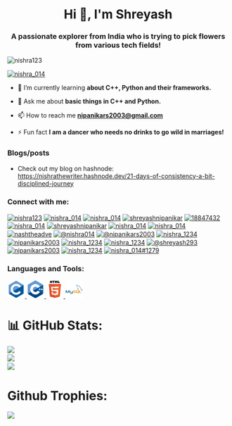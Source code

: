 <h1 align="center">Hi 👋, I'm Shreyash</h1>
<h3 align="center">A passionate explorer from India who is trying to pick flowers from various tech fields!</h3>

<p align="left"> <img src="https://komarev.com/ghpvc/?username=nishra123&label=Profile%20views&color=0e75b6&style=flat" alt="nishra123" /> </p>


<p align="left"> <a href="https://twitter.com/nishra_014" target="blank"><img src="https://img.shields.io/twitter/follow/nishra_014?logo=twitter&style=for-the-badge" alt="nishra_014" /></a> </p>

- 🌱 I’m currently learning **about C++, Python and their frameworks.**

- 💬 Ask me about **basic things in C++ and Python.**

- 📫 How to reach me **nipanikars2003@gmail.com**

- ⚡ Fun fact **I am a dancer who needs no drinks to go wild in marriages!**



### Blogs/posts
- Check out my blog on hashnode: https://nishrathewriter.hashnode.dev/21-days-of-consistency-a-bit-disciplined-journey 
<!-- BLOG-POST-LIST:START -->
<!-- BLOG-POST-LIST:END -->

<h3 align="left">Connect with me:</h3>
<p align="left">
<a href="https://codepen.io/nishra123" target="blank"><img align="center" src="https://raw.githubusercontent.com/rahuldkjain/github-profile-readme-generator/master/src/images/icons/Social/codepen.svg" alt="nishra123" height="30" width="40" /></a>
<a href="https://dev.to/nishra_014" target="blank"><img align="center" src="https://raw.githubusercontent.com/rahuldkjain/github-profile-readme-generator/master/src/images/icons/Social/devto.svg" alt="nishra_014" height="30" width="40" /></a>
<a href="https://twitter.com/nishra_014" target="blank"><img align="center" src="https://raw.githubusercontent.com/rahuldkjain/github-profile-readme-generator/master/src/images/icons/Social/twitter.svg" alt="nishra_014" height="30" width="40" /></a>
<a href="https://linkedin.com/in/shreyashnipanikar" target="blank"><img align="center" src="https://raw.githubusercontent.com/rahuldkjain/github-profile-readme-generator/master/src/images/icons/Social/linked-in-alt.svg" alt="shreyashnipanikar" height="30" width="40" /></a>
<a href="https://stackoverflow.com/users/18847432" target="blank"><img align="center" src="https://raw.githubusercontent.com/rahuldkjain/github-profile-readme-generator/master/src/images/icons/Social/stack-overflow.svg" alt="18847432" height="30" width="40" /></a>
<a href="https://codesandbox.com/nishra_014" target="blank"><img align="center" src="https://raw.githubusercontent.com/rahuldkjain/github-profile-readme-generator/master/src/images/icons/Social/codesandbox.svg" alt="nishra_014" height="30" width="40" /></a>
<a href="https://kaggle.com/shreyashnipanikar" target="blank"><img align="center" src="https://raw.githubusercontent.com/rahuldkjain/github-profile-readme-generator/master/src/images/icons/Social/kaggle.svg" alt="shreyashnipanikar" height="30" width="40" /></a>
<a href="https://instagram.com/nishra_014" target="blank"><img align="center" src="https://raw.githubusercontent.com/rahuldkjain/github-profile-readme-generator/master/src/images/icons/Social/instagram.svg" alt="nishra_014" height="30" width="40" /></a>
<a href="https://dribbble.com/nishra_014" target="blank"><img align="center" src="https://raw.githubusercontent.com/rahuldkjain/github-profile-readme-generator/master/src/images/icons/Social/dribbble.svg" alt="nishra_014" height="30" width="40" /></a>
<a href="https://www.behance.net/nashtheadve" target="blank"><img align="center" src="https://raw.githubusercontent.com/rahuldkjain/github-profile-readme-generator/master/src/images/icons/Social/behance.svg" alt="nashtheadve" height="30" width="40" /></a>
<a href="https://hashnode.com/@nishra014" target="blank"><img align="center" src="https://raw.githubusercontent.com/rahuldkjain/github-profile-readme-generator/master/src/images/icons/Social/hashnode.svg" alt="@nishra014" height="30" width="40" /></a>
<a href="https://medium.com/@nipanikars2003" target="blank"><img align="center" src="https://raw.githubusercontent.com/rahuldkjain/github-profile-readme-generator/master/src/images/icons/Social/medium.svg" alt="@nipanikars2003" height="30" width="40" /></a>
<a href="https://www.codechef.com/users/nishra_1234" target="blank"><img align="center" src="https://cdn.jsdelivr.net/npm/simple-icons@3.1.0/icons/codechef.svg" alt="nishra_1234" height="30" width="40" /></a>
<a href="https://www.hackerrank.com/nipanikars2003" target="blank"><img align="center" src="https://raw.githubusercontent.com/rahuldkjain/github-profile-readme-generator/master/src/images/icons/Social/hackerrank.svg" alt="nipanikars2003" height="30" width="40" /></a>
<a href="https://codeforces.com/profile/nishra_1234" target="blank"><img align="center" src="https://raw.githubusercontent.com/rahuldkjain/github-profile-readme-generator/master/src/images/icons/Social/codeforces.svg" alt="nishra_1234" height="30" width="40" /></a>
<a href="https://www.leetcode.com/nishra_1234" target="blank"><img align="center" src="https://raw.githubusercontent.com/rahuldkjain/github-profile-readme-generator/master/src/images/icons/Social/leet-code.svg" alt="nishra_1234" height="30" width="40" /></a>
<a href="https://www.hackerearth.com/@shreyash293" target="blank"><img align="center" src="https://raw.githubusercontent.com/rahuldkjain/github-profile-readme-generator/master/src/images/icons/Social/hackerearth.svg" alt="@shreyash293" height="30" width="40" /></a>
<a href="https://auth.geeksforgeeks.org/user/nipanikars2003" target="blank"><img align="center" src="https://raw.githubusercontent.com/rahuldkjain/github-profile-readme-generator/master/src/images/icons/Social/geeks-for-geeks.svg" alt="nipanikars2003" height="30" width="40" /></a>
<a href="https://www.topcoder.com/members/nishra_1234" target="blank"><img align="center" src="https://raw.githubusercontent.com/rahuldkjain/github-profile-readme-generator/master/src/images/icons/Social/topcoder.svg" alt="nishra_1234" height="30" width="40" /></a>
<a href="https://discord.gg/923997977092169818" target="blank"><img align="center" src="https://raw.githubusercontent.com/rahuldkjain/github-profile-readme-generator/master/src/images/icons/Social/discord.svg" alt="nishra_014#1279" height="30" width="40" /></a>
</p>

<h3 align="left">Languages and Tools:</h3>
<p align="left"> <a href="https://www.cprogramming.com/" target="_blank" rel="noreferrer"> <img src="https://raw.githubusercontent.com/devicons/devicon/master/icons/c/c-original.svg" alt="c" width="40" height="40"/> </a> <a href="https://www.w3schools.com/cpp/" target="_blank" rel="noreferrer"> <img src="https://raw.githubusercontent.com/devicons/devicon/master/icons/cplusplus/cplusplus-original.svg" alt="cplusplus" width="40" height="40"/> </a> <a href="https://www.w3.org/html/" target="_blank" rel="noreferrer"> <img src="https://raw.githubusercontent.com/devicons/devicon/master/icons/html5/html5-original-wordmark.svg" alt="html5" width="40" height="40"/> </a> <a href="https://www.mysql.com/" target="_blank" rel="noreferrer"> <img src="https://raw.githubusercontent.com/devicons/devicon/master/icons/mysql/mysql-original-wordmark.svg" alt="mysql" width="40" height="40"/> </a> </p>

# 📊 GitHub Stats:
![](https://github-readme-stats.vercel.app/api?username=nishra123&theme=tokyonight&hide_border=false&include_all_commits=true&count_private=true)<br/>
![](https://github-readme-streak-stats.herokuapp.com/?user=nishra123&theme=tokyonight&hide_border=false)<br/>
![](https://github-readme-stats.vercel.app/api/top-langs/?username=nishra123&theme=tokyonight&hide_border=false&include_all_commits=true&count_private=true&layout=compact)
# Github Trophies:
![](https://github-profile-trophy.vercel.app/?username=nishra123&theme=radical&no-frame=false&no-bg=true&margin-w=4)
